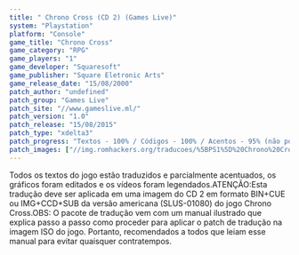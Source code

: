 ```yaml
---
title: " Chrono Cross (CD 2) (Games Live)"
system: "Playstation"
platform: "Console"
game_title: "Chrono Cross"
game_category: "RPG"
game_players: "1"
game_developer: "Squaresoft"
game_publisher: "Square Eletronic Arts"
game_release_date: "15/08/2000"
patch_author: "undefined"
patch_group: "Games Live"
patch_site: "//www.gameslive.ml/"
patch_version: "1.0"
patch_release: "15/08/2015"
patch_type: "xdelta3"
patch_progress: "Textos - 100% / Códigos - 100% / Acentos - 95% (não possui os acentos Ã e Õ) / Gráficos - 100% / Vídeos - 100%"
patch_images: ["//img.romhackers.org/traducoes/%5BPS1%5D%20Chrono%20Cross%20-%20Games%20Live%20-%201.jpg","//img.romhackers.org/traducoes/%5BPS1%5D%20Chrono%20Cross%20-%20Games%20Live%20-%204.jpg","//img.romhackers.org/traducoes/%5BPS1%5D%20Chrono%20Cross%20-%20Games%20Live%20-%205.jpg"]
---
```

Todos os textos do jogo estão traduzidos e parcialmente acentuados, os gráficos foram editados e os vídeos foram legendados.ATENÇÃO:Esta tradução deve ser aplicada em uma imagem do CD 2 em formato BIN+CUE ou IMG+CCD+SUB da versão americana (SLUS-01080) do jogo Chrono Cross.OBS: O pacote de tradução vem com um manual ilustrado que explica passo a passo como proceder para aplicar o patch de tradução na imagem ISO do jogo. Portanto, recomendados a todos que leiam esse manual para evitar quaisquer contratempos.